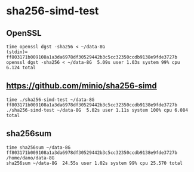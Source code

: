# sha256-simd-test

## OpenSSL
```
time openssl dgst -sha256 < ~/data-8G
(stdin)= ff803171b009108a1a3da6978df30529442b3c5cc32350ccdb9138e9fde3727b
openssl dgst -sha256 < ~/data-8G  5.09s user 1.03s system 99% cpu 6.124 total
```

## https://github.com/minio/sha256-simd
```
time ./sha256-simd-test ~/data-8G
ff803171b009108a1a3da6978df30529442b3c5cc32350ccdb9138e9fde3727b
./sha256-simd-test ~/data-8G  5.02s user 1.11s system 100% cpu 6.084 total
```

## sha256sum
```
time sha256sum ~/data-8G
ff803171b009108a1a3da6978df30529442b3c5cc32350ccdb9138e9fde3727b  /home/dano/data-8G
sha256sum ~/data-8G  24.55s user 1.02s system 99% cpu 25.570 total
```
